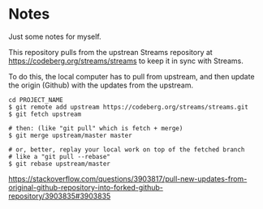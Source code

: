 # Notes

Just some notes for myself.

This repository pulls from the upstrean Streams repository at https://codeberg.org/streams/streams to keep it in sync with Streams.

To do this, the local computer has to pull from upstream, and then update the origin (Github) with the updates from the upstream.

    cd PROJECT_NAME
    $ git remote add upstream https://codeberg.org/streams/streams.git
    $ git fetch upstream
    
    # then: (like "git pull" which is fetch + merge)
    $ git merge upstream/master master
    
    # or, better, replay your local work on top of the fetched branch
    # like a "git pull --rebase"
    $ git rebase upstream/master

https://stackoverflow.com/questions/3903817/pull-new-updates-from-original-github-repository-into-forked-github-repository/3903835#3903835
